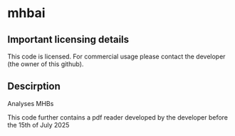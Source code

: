 # mhbai

## Important licensing details
This code is licensed. For commercial usage please contact the developer (the owner of this github).

## Descirption
Analyses MHBs

This code further contains a pdf reader developed by the developer before the 15th of July 2025
